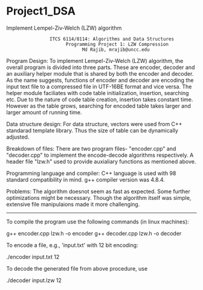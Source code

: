 # Project1_DSA
Implement Lempel-Ziv-Welch (LZW) algorithm

                    ITCS 6114/8114: Algorithms and Data Structures
					      Programming Project 1: LZW Compression
					            Md Rajib, mrajib@uncc.edu

Program Design: 
To implement Lempel-Ziv-Welch (LZW) algorithm, the overall program is divided into three parts. These are encoder, 
decoder and an auxiliary helper module that is shared by both the encoder and decoder. As the name
suggests, functions of encoder and decoder are encoding the input text file to a compressed file in UTF-16BE
format and vice versa. The helper module faciliates with code table initialization, insertion, searching etc. Due
to the nature of code table creation, insertion takes constant time. However as the table grows,
searching for encoded table takes larger and larger amount of running time.

Data structure design:
For data structure, vectors were used from C++ standarad template library. Thus the size of table can be dynamically adjusted.

Breakdown of files:
There are two program files- "encoder.cpp" and "decoder.cpp" to implement the encode-decode algorithms respectively.
A header file "lzw.h" used to provide auxialiary functions as mentioned above.


Programming language and compiler: 
C++ language is used with 98 standard compatibility in mind.  g++ compiler version was 4.8.4. 


Problems:
The algorithm doesnot seem as fast as expected. Some further optimizations might be necessary. 
Though the algorithm itself was simple, extensive file manipulaions made it more challenging. 

----------------------------------------------------------
To compile the program use the following commands (in linux machines):

g++ encoder.cpp lzw.h -o encoder
g++ decoder.cpp lzw.h -o decoder

To encode a file, e.g., 'input.txt' with 12 bit encoding:

./encoder input.txt 12

To decode the generated file from above procedure, use

./decoder input.lzw 12









